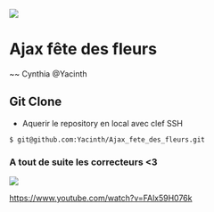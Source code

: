 ![](https://i.ytimg.com/vi/pvywTvq9N14/hqdefault.jpg)

# Ajax fête des fleurs

~~ Cynthia @Yacinth

## Git Clone

-   Aquerir le repository en local avec clef SSH

```
$ git@github.com:Yacinth/Ajax_fete_des_fleurs.git
```

### A tout de suite les correcteurs <3

![](https://img.youtube.com/vi/okxp2E8VWrY/0.jpg)

https://www.youtube.com/watch?v=FAlx59H076k

